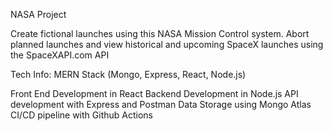 NASA Project

Create fictional launches using this NASA Mission Control system. Abort planned launches and view historical and upcoming SpaceX launches using the SpaceXAPI.com API


Tech Info:
MERN Stack (Mongo, Express, React, Node.js)

Front End Development in React
Backend Development in Node.js
API development with Express and Postman
Data Storage using Mongo Atlas
CI/CD pipeline with Github Actions